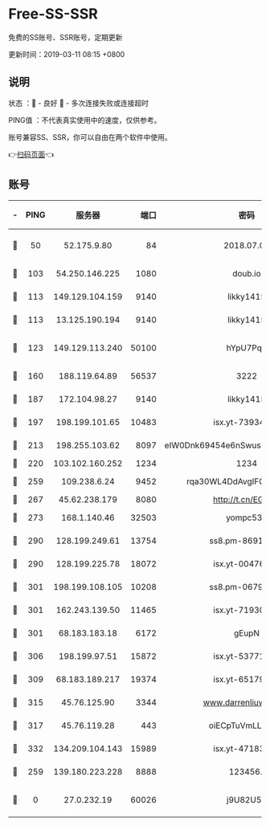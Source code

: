 # Free-SS-SSR

免费的SS账号、SSR账号，定期更新

更新时间：2019-03-11 08:15 +0800

## 说明

状态     ：🙂 - 良好 🙁 - 多次连接失败或连接超时

PING值   ：不代表真实使用中的速度，仅供参考。

账号兼容SS、SSR，你可以自由在两个软件中使用。

👉[扫码页面](https://liesauer.github.io/Free-SS-SSR/)👈

## 账号

|-|PING|服务器|端口|密码|加密方式|区域|
|:----:|:----:|:-----:|-----:|:----:|:----:|:----:|
|🙂|50|52.175.9.80|84|2018.07.07|chacha20-ietf-poly1305|HK|
|🙂|103|54.250.146.225|1080|doub.io|aes-256-cfb|JP|
|🙂|113|149.129.104.159|9140|likky1415|aes-256-cfb|HK|
|🙂|113|13.125.190.194|9140|likky1415|aes-256-cfb|KR|
|🙂|123|149.129.113.240|50100|hYpU7PqP|chacha20-ietf-poly1305|CN|
|🙂|160|188.119.64.89|56537|3222|aes-256-cfb|RU|
|🙂|187|172.104.98.27|9140|likky1415|aes-256-cfb|JP|
|🙂|197|198.199.101.65|10483|isx.yt-73934395|aes-256-cfb|US|
|🙂|213|198.255.103.62|8097|eIW0Dnk69454e6nSwuspv9DmS201tQ0D|aes-256-cfb|US|
|🙂|220|103.102.160.252|1234|1234|rc4-md5|JP|
|🙂|259|109.238.6.24|9452|rqa30WL4DdAvgIFG6Fs3znzTa|aes-256-cfb|FR|
|🙂|267|45.62.238.179|8080|http://t.cn/EGJIyrl|rc4-md5|CA|
|🙂|273|168.1.140.46|32503|yompc535|aes-256-cfb|AU|
|🙂|290|128.199.249.61|13754|ss8.pm-86915171|aes-256-cfb|SG|
|🙂|290|128.199.225.78|18072|isx.yt-00476269|aes-256-cfb|SG|
|🙂|301|198.199.108.105|10208|ss8.pm-06792208|aes-256-cfb|US|
|🙂|301|162.243.139.50|11465|isx.yt-71930658|aes-256-cfb|US|
|🙂|301|68.183.183.18|6172|gEupN|aes-256-cfb|SG|
|🙂|306|198.199.97.51|15872|isx.yt-53771202|aes-256-cfb|US|
|🙂|309|68.183.189.217|19374|isx.yt-65179511|aes-256-cfb|SG|
|🙂|315|45.76.125.90|3344|www.darrenliuwei.com|aes-256-cfb|AU|
|🙂|317|45.76.119.28|443|oiECpTuVmLLxk4Ts|aes-256-cfb|AU|
|🙂|332|134.209.104.143|15989|isx.yt-47183662|aes-256-cfb|SG|
|🙂|259|139.180.223.228|8888|123456..|aes-256-cfb|JP|
|🙁|0|27.0.232.19|60026|j9U82U53|xchacha20-ietf-poly1305|HK|
